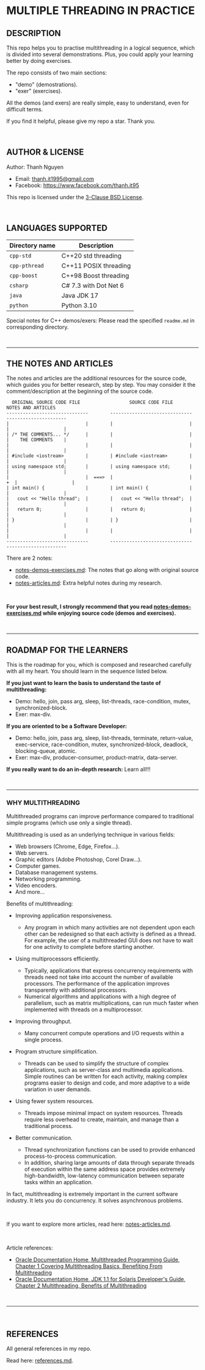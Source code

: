 # MULTIPLE THREADING IN PRACTICE

## DESCRIPTION

This repo helps you to practise multithreading in a logical sequence, which is divided into several demonstrations.
Plus, you could apply your learning better by doing exercises.

The repo consists of two main sections:

- "demo" (demostrations).
- "exer" (exercises).

All the demos (and exers) are really simple, easy to understand, even for difficult terms.

If you find it helpful, please give my repo a star. Thank you.

&nbsp;

## AUTHOR & LICENSE

Author: Thanh Nguyen

- Email: thanh.it1995@gmail.com
- Facebook: <https://www.facebook.com/thanh.it95>

This repo is licensed under the [3-Clause BSD License](LICENSE.txt).

&nbsp;

## LANGUAGES SUPPORTED

| Directory name | Description           |
| -------------- | --------------------- |
| `cpp-std`      | C++20 std threading   |
| `cpp-pthread`  | C++11 POSIX threading |
| `cpp-boost`    | C++98 Boost threading |
| `csharp`       | C# 7.3 with Dot Net 6 |
| `java`         | Java JDK 17           |
| `python`       | Python 3.10           |

Special notes for C++ demos/exers: Please read the specified `readme.md` in corresponding directory.

&nbsp;

---

## THE NOTES AND ARTICLES

The notes and articles are the additional resources for the source code, which guides you for better research, step by step. You may consider it the comment/description at the beginning of the source code.

```text
  ORIGINAL SOURCE CODE FILE                  SOURCE CODE FILE              NOTES AND ARTICLES
------------------------------        ------------------------------     ----------------------
|                            |        |                            |     |                    |
| /* THE COMMENTS... */      |        |                            |     |    THE COMMENTS    |
|                            |        |                            |     |                    |
| #include <iostream>        |        | #include <iostream>        |     |                    |
| using namespace std;       |        | using namespace std;       |     |                    |
|                            |  ===>  |                            |  +  |                    |
| int main() {               |        | int main() {               |     |                    |
|   cout << "Hello thread";  |        |   cout << "Hello thread";  |     |                    |
|   return 0;                |        |   return 0;                |     |                    |
| }                          |        | }                          |     |                    |
|                            |        |                            |     |                    |
------------------------------        ------------------------------     ----------------------
```

There are 2 notes:

- [notes-demos-exercises.md](notes-demos-exercises.md): The notes that go along with original source code.
- [notes-articles.md](notes-articles.md): Extra helpful notes during my research.

&nbsp;

**For your best result, I strongly recommend that you read [notes-demos-exercises.md](notes-demos-exercises.md) while enjoying source code (demos and exercises).**

&nbsp;

---

## ROADMAP FOR THE LEARNERS

This is the roadmap for you, which is composed and researched carefully with all my heart. You should learn in the sequence listed below.

**If you just want to learn the basis to understand the taste of multithreading:**

- Demo: hello, join, pass arg, sleep, list-threads, race-condition, mutex, synchronized-block.
- Exer: max-div.

**If you are oriented to be a Software Developer:**

- Demo: hello, join, pass arg, sleep, list-threads, terminate, return-value, exec-service, race-condition, mutex, synchronized-block, deadlock, blocking-queue, atomic.
- Exer: max-div, producer-consumer, product-matrix, data-server.

**If you really want to do an in-depth research:** Learn all!!!

&nbsp;

---

### WHY MULTITHREADING

Multithreaded programs can improve performance compared to traditional simple programs (which use only a single thread).

Multithreading is used as an underlying technique in various fields:

- Web browsers (Chrome, Edge, Firefox...).
- Web servers.
- Graphic editors (Adobe Photoshop, Corel Draw...).
- Computer games.
- Database management systems.
- Networking programming.
- Video encoders.
- And more...

Benefits of multithreading:

- Improving application responsiveness.
  - Any program in which many activities are not dependent upon each other can be redesigned so that each activity is defined as a thread. For example, the user of a multithreaded GUI does not have to wait for one activity to complete before starting another.

- Using multiprocessors efficiently.
  - Typically, applications that express concurrency requirements with threads need not take into account the number of available processors. The performance of the application improves transparently with additional processors.
  - Numerical algorithms and applications with a high degree of parallelism, such as matrix multiplications, can run much faster when implemented with threads on a multiprocessor.

- Improving throughput.
  - Many concurrent compute operations and I/O requests within a single process.

- Program structure simplification.
  - Threads can be used to simplify the structure of complex applications, such as server-class and multimedia applications. Simple routines can be written for each activity, making complex programs easier to design and code, and more adaptive to a wide variation in user demands.

- Using fewer system resources.
  - Threads impose minimal impact on system resources. Threads require less overhead to create, maintain, and manage than a traditional process.

- Better communication.
  - Thread synchronization functions can be used to provide enhanced process-to-process communication.
  - In addition, sharing large amounts of data through separate threads of execution within the same address space provides extremely high-bandwidth, low-latency communication between separate tasks within an application.

In fact, multithreading is extremely important in the current software industry. It lets you do concurrency. It solves asynchronous problems.

&nbsp;

If you want to explore more articles, read here: [notes-articles.md](notes-articles.md).

&nbsp;

Article references:

- [Oracle Documentation Home, Multithreaded Programming Guide, Chapter 1 Covering Multithreading Basics, Benefiting From Multithreading](https://docs.oracle.com/cd/E19455-01/806-5257/6je9h032d/index.html)
- [Oracle Documentation Home, JDK 1.1 for Solaris Developer's Guide, Chapter 2 Multithreading, Benefits of Multithreading](https://docs.oracle.com/cd/E19455-01/806-3461/6jck06gqj/index.html)

&nbsp;

---

&nbsp;

## REFERENCES

All general references in my repo.

Read here: [references.md](references.md).
